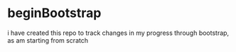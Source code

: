 # beginBootstrap
i have created this repo to track changes in my progress through bootstrap, as am starting from scratch
